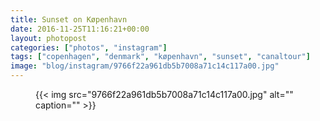 ```yaml
---
title: Sunset on Køpenhavn
date: 2016-11-25T11:16:21+00:00
layout: photopost
categories: ["photos", "instagram"]
tags: ["copenhagen", "denmark", "køpenhavn", "sunset", "canaltour"]
image: "blog/instagram/9766f22a961db5b7008a71c14c117a00.jpg"
---
```


<figure class="photo photo--square">
  {{< img src="9766f22a961db5b7008a71c14c117a00.jpg" alt="" caption="" >}}

</figure>


